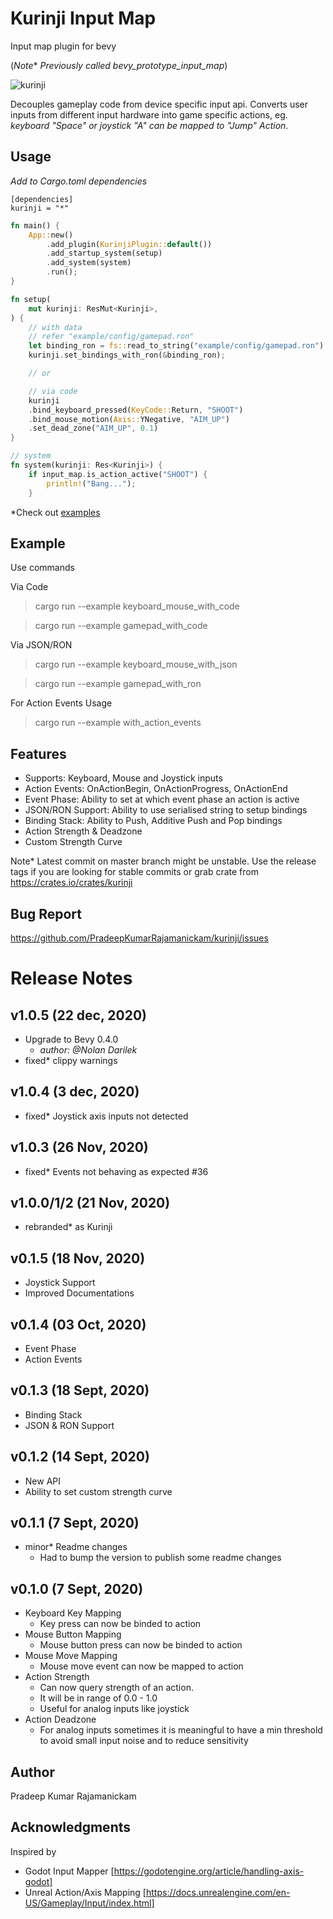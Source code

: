 # Kurinji Input Map
Input map plugin for bevy

(*Note** *Previously called bevy_prototype_input_map*)

![kurinji](https://github.com/PradeepKumarRajamanickam/kurinji/blob/master/img_kurinji.png?raw=true)

Decouples gameplay code from device specific input api. Converts user inputs from different input hardware into game specific actions, eg. *keyboard "Space" or joystick "A" can be mapped to "Jump" Action*.

## Usage

*Add to Cargo.toml dependencies*
```
[dependencies]
kurinji = "*"
```

```rust
fn main() {
    App::new()
        .add_plugin(KurinjiPlugin::default())
        .add_startup_system(setup)
        .add_system(system)
        .run();
}

fn setup(
    mut kurinji: ResMut<Kurinji>,
) {
    // with data 
    // refer "example/config/gamepad.ron"
    let binding_ron = fs::read_to_string("example/config/gamepad.ron").unwrap()
    kurinji.set_bindings_with_ron(&binding_ron);

    // or

    // via code
    kurinji
    .bind_keyboard_pressed(KeyCode::Return, "SHOOT")
    .bind_mouse_motion(Axis::YNegative, "AIM_UP")
    .set_dead_zone("AIM_UP", 0.1)
}

// system
fn system(kurinji: Res<Kurinji>) {
    if input_map.is_action_active("SHOOT") {
        println!("Bang...");
    }
```

*Check out [examples](https://github.com/PradeepKumarRajamanickam/kurinji/tree/master/example)

## Example
Use commands

Via Code
> cargo run --example keyboard_mouse_with_code

> cargo run --example gamepad_with_code

Via JSON/RON
> cargo run --example keyboard_mouse_with_json

> cargo run --example gamepad_with_ron

For Action Events Usage
> cargo run --example with_action_events

## Features
- Supports: Keyboard, Mouse and Joystick inputs
- Action Events: OnActionBegin, OnActionProgress, OnActionEnd
- Event Phase: Ability to set at which event phase an action is active
- JSON/RON Support: Ability to use serialised string to setup bindings
- Binding Stack: Ability to Push, Additive Push and Pop bindings
- Action Strength & Deadzone
- Custom Strength Curve

Note* Latest commit on master branch might be unstable. Use the release tags if you are looking for stable commits 
or grab crate from https://crates.io/crates/kurinji

## Bug Report
https://github.com/PradeepKumarRajamanickam/kurinji/issues

# Release Notes
## v1.0.5 (22 dec, 2020)
- Upgrade to Bevy 0.4.0  
  - *author: @Nolan Darilek*
- fixed* clippy warnings
  
## v1.0.4 (3 dec, 2020)
- fixed* Joystick axis inputs not detected

## v1.0.3 (26 Nov, 2020)
- fixed* Events not behaving as expected #36 
  
## v1.0.0/1/2 (21 Nov, 2020)
- rebranded* as Kurinji
  
## v0.1.5 (18 Nov, 2020)
- Joystick Support
- Improved Documentations
  
## v0.1.4 (03 Oct, 2020)
- Event Phase
- Action Events

## v0.1.3 (18 Sept, 2020)
- Binding Stack
- JSON & RON Support
  
## v0.1.2 (14 Sept, 2020)
- New API
- Ability to set custom strength curve

## v0.1.1 (7 Sept, 2020)
- minor* Readme changes
  - Had to bump the version to publish some readme changes

## v0.1.0 (7 Sept, 2020)
- Keyboard Key Mapping
  - Key press can now be binded to action
- Mouse Button Mapping
  - Mouse button press can now be binded to action
- Mouse Move Mapping
  - Mouse move event can now be mapped to action
- Action Strength
  - Can now query strength of an action. 
  - It will be in range of 0.0 - 1.0
  - Useful for analog inputs like joystick
- Action Deadzone
  - For analog inputs sometimes it is meaningful to have a min threshold to avoid small input noise and to reduce sensitivity

## Author
Pradeep Kumar Rajamanickam

## Acknowledgments
Inspired by 
- Godot Input Mapper
[https://godotengine.org/article/handling-axis-godot]
- Unreal Action/Axis Mapping
  [https://docs.unrealengine.com/en-US/Gameplay/Input/index.html]
